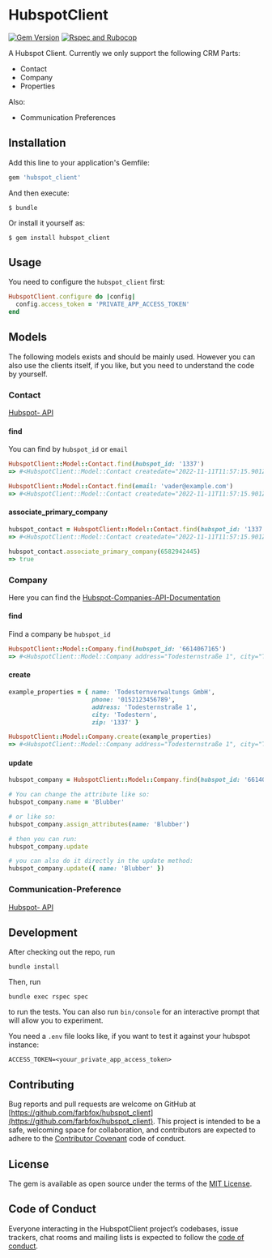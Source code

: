 
# HubspotClient

[![Gem
Version](https://badge.fury.io/rb/hubspot_client.svg)](https://badge.fury.io/rb/hubspot_client)
[![Rspec and Rubocop](https://github.com/Farbfox/hubspot_client/actions/workflows/ci.yml/badge.svg?branch=main)](https://github.com/Farbfox/hubspot_client/actions/workflows/ci.yml)

A Hubspot Client. Currently we only support the following CRM Parts:
* Contact
* Company
* Properties

Also:
* Communication Preferences

## Installation

Add this line to your application's Gemfile:

```ruby
gem 'hubspot_client'
```

And then execute:

    $ bundle

Or install it yourself as:

    $ gem install hubspot_client

## Usage

You need to configure the `hubspot_client` first:
``` ruby
HubspotClient.configure do |config|
  config.access_token = 'PRIVATE_APP_ACCESS_TOKEN'
end
```

## Models

The following models exists and should be mainly used. However you can also use the clients itself,
if you like, but you need to understand the code by yourself.

### Contact

[Hubspot- API](https://developers.hubspot.com/docs/api/crm/contacts)

#### find
You can find by `hubspot_id` or `email`

```ruby
HubspotClient::Model::Contact.find(hubspot_id: '1337')
=> #<HubspotClient::Model::Contact createdate="2022-11-11T11:57:15.901Z", email="vader@example.com", firstname="Darth", hs_object_id="1337", lastmodifieddate="2022-11-17T13:31:00.526Z", lastname="Vader">

HubspotClient::Model::Contact.find(email: 'vader@example.com')
=> #<HubspotClient::Model::Contact createdate="2022-11-11T11:57:15.901Z", email="vader@example.com", firstname="Darth", hs_object_id="1337", lastmodifieddate="2022-11-17T13:31:00.526Z", lastname="Vader">
```

#### associate_primary_company

```ruby
hubspot_contact = HubspotClient::Model::Contact.find(hubspot_id: '1337')
=> #<HubspotClient::Model::Contact createdate="2022-11-11T11:57:15.901Z", email="vader@example.com", firstname="Darth", hs_object_id="1337", lastmodifieddate="2022-11-17T13:31:00.526Z", lastname="Vader"> 

hubspot_contact.associate_primary_company(6582942445)
=> true
```

### Company

Here you can find the [Hubspot-Companies-API-Documentation](https://developers.hubspot.com/docs/api/crm/companies)

#### find

Find a company be `hubspot_id`

```ruby
HubspotClient::Model::Company.find(hubspot_id: '6614067165')
=> #<HubspotClient::Model::Company address="Todesternstraße 1", city="Todestern", createdate="2022-11-28T13:45:40.989Z", hs_lastmodifieddate="2022-11-28T13:45:44.933Z", hs_object_id="6614067165", name="Todesternverwaltungs GmbH", phone="0152123456789", zip="1337">
```

#### create

```ruby
example_properties = { name: 'Todesternverwaltungs GmbH',
                       phone: '0152123456789',
                       address: 'Todesternstraße 1',
                       city: 'Todestern',
                       zip: '1337' }

HubspotClient::Model::Company.create(example_properties)
=> #<HubspotClient::Model::Company address="Todesternstraße 1", city="Todestern", createdate="2022-11-28T13:45:40.989Z", hs_lastmodifieddate="2022-11-28T13:45:40.989Z", hs_object_id="6614067165", hs_pipeline="companies-lifecycle-pipeline", lifecyclestage="lead", name="Todesternverwaltungs GmbH", phone="0152123456789", zip="1337">  
```

#### update

```ruby
hubspot_company = HubspotClient::Model::Company.find(hubspot_id: '6614067165')

# You can change the attribute like so:
hubspot_company.name = 'Blubber'

# or like so:
hubspot_company.assign_attributes(name: 'Blubber')

# then you can run:
hubspot_company.update

# you can also do it directly in the update method:
hubspot_company.update({ name: 'Blubber' })
```



### Communication-Preference

[Hubspot- API](https://developers.hubspot.com/docs/api/marketing-api/subscriptions-preferences)

## Development

After checking out the repo, run
```shell
bundle install
```

Then, run
```shell
bundle exec rspec spec
```
to run the tests.
You can also run `bin/console` for an interactive prompt that will allow you to experiment.

You need a `.env` file looks like, if you want to test it against your hubspot instance:
```shell
ACCESS_TOKEN=<youur_private_app_access_token>
```

## Contributing

Bug reports and pull requests are welcome on GitHub at [https://github.com/farbfox/hubspot_client](https://github.com/farbfox/hubspot_client). This project is intended to be a safe, welcoming space for collaboration, and contributors are expected to adhere to the [Contributor Covenant](http://contributor-covenant.org) code of conduct.

## License

The gem is available as open source under the terms of the [MIT License](https://opensource.org/licenses/MIT).

## Code of Conduct

Everyone interacting in the HubspotClient project’s codebases, issue trackers, chat rooms and mailing lists is expected to follow the [code of conduct](https://github.com/farbfox/hubspot_client/blob/master/CODE_OF_CONDUCT.md).
